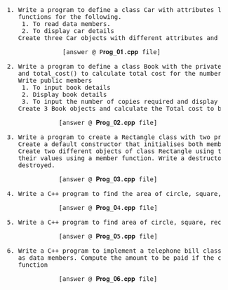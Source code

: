 
<pre>
  1. Write a program to define a class Car with attributes like brand, model, and year. Write member 
     functions for the following. 
      1. To read data members.
      2. To display car details 
     Create three Car objects with different attributes and display details of each one.
  
                 [answer @ P𝐫𝐨𝐠_𝟎𝟏.𝐜𝐩𝐩 file]
  
  2. Write a program to define a class Book with the private members: BookID, BookName, BookPrice,
     and total_cost() to calculate total cost for the number of copies, where n is passed as an argument. 
     Write public members
      1. To input book details 
      2. Display book details 
      3. To input the number of copies required and display the Total cost to be paid.
     Create 3 Book objects and calculate the Total cost to be paid for each purchase.

                [answer @ 𝐏𝐫𝐨𝐠_𝟎𝟐.𝐜𝐩𝐩 file]
  
  3. Write a program to create a Rectangle class with two private data members: length and width. 
     Create a default constructor that initialises both members to 0 and a parameterized constructor. 
     Create two different objects of class Rectangle using these different types of constructors and display 
     their values using a member function. Write a destructor that prints a message when an object is 
     destroyed.

                [answer @ 𝐏𝐫𝐨𝐠_𝟎𝟑.𝐜𝐩𝐩 file]

  4. Write a C++ program to find the area of circle, square, rectangle and triangle using inline functions

                [answer @ 𝐏𝐫𝐨𝐠_𝟎4.𝐜𝐩𝐩 file]

  5. Write a C++ program to find area of circle, square, rectangle and triangle using function overloading

                [answer @ 𝐏𝐫𝐨𝐠_𝟎5.𝐜𝐩𝐩 file]

  6. Write a C++ program to implement a telephone bill class with Name, Address, Tel. No., No. of calls 
     as data members. Compute the amount to be paid if the charges per call is Rs. 2/-. using friend 
     function

                [answer @ 𝐏𝐫𝐨𝐠_𝟎𝟔.𝐜𝐩𝐩 file]

  
  
</pre>

